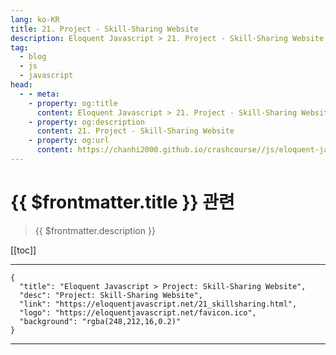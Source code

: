 ```yaml
---
lang: ko-KR
title: 21. Project - Skill-Sharing Website
description: Eloquent Javascript > 21. Project - Skill-Sharing Website
tag: 
  - blog
  - js
  - javascript
head:
  - - meta:
    - property: og:title
      content: Eloquent Javascript > 21. Project - Skill-Sharing Website
    - property: og:description
      content: 21. Project - Skill-Sharing Website
    - property: og:url
      content: https://chanhi2000.github.io/crashcourse//js/eloquent-javascript/21.html
---
```


# {{ $frontmatter.title }} 관련

> {{ $frontmatter.description }}

[[toc]]

---

```component VPCard
{
  "title": "Eloquent Javascript > Project: Skill-Sharing Website",
  "desc": "Project: Skill-Sharing Website",
  "link": "https://eloquentjavascript.net/21_skillsharing.html",
  "logo": "https://eloquentjavascript.net/favicon.ico",
  "background": "rgba(248,212,16,0.2)"
}
```

---

<TagLinks />